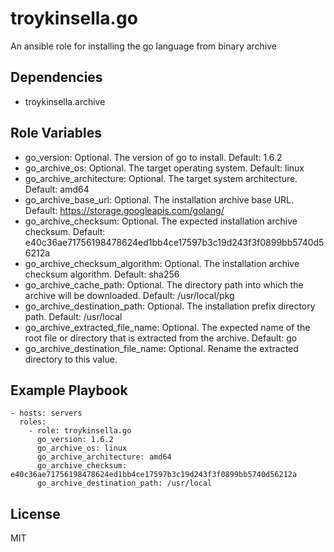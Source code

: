 troykinsella.go
===============

An ansible role for installing the go language from binary archive

Dependencies
------------

* troykinsella.archive

Role Variables
--------------

* go_version: Optional. The version of go to install. Default: 1.6.2
* go_archive_os: Optional. The target operating system. Default: linux
* go_archive_architecture: Optional. The target system architecture. Default: amd64
* go_archive_base_url: Optional. The installation archive base URL. Default: https://storage.googleapis.com/golang/
* go_archive_checksum: Optional. The expected installation archive checksum. Default: e40c36ae71756198478624ed1bb4ce17597b3c19d243f3f0899bb5740d56212a
* go_archive_checksum_algorithm: Optional. The installation archive checksum algorithm. Default: sha256
* go_archive_cache_path: Optional. The directory path into which the archive will be downloaded. Default: /usr/local/pkg
* go_archive_destination_path: Optional. The installation prefix directory path. Default: /usr/local
* go_archive_extracted_file_name: Optional. The expected name of the root file or directory that is extracted from the archive. Default: go
* go_archive_destination_file_name: Optional. Rename the extracted directory to this value.

Example Playbook
----------------

    - hosts: servers
      roles:
        - role: troykinsella.go
          go_version: 1.6.2
          go_archive_os: linux
          go_archive_architecture: amd64
          go_archive_checksum: e40c36ae71756198478624ed1bb4ce17597b3c19d243f3f0899bb5740d56212a
          go_archive_destination_path: /usr/local

License
-------

MIT
